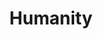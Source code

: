 ---
pid: FS7
title: Humanity
location_transcription: 
zipcode: '19403'
outside_phl: 'Norristown PA '
neighborhood: 
age: '35'
age_range: 30-39
instagram: 
image_file_name: FS_7.jpg
proposal_transcription: |-
  Twisted DNA strand
  -Balls of screens with different peoples of all races sexes and faiths
  -Hands holding on to each other
  -Incomplete
topic: Animals,Unity
topic_summary: 0, 0
type: Other No Form
keywords_other: 
credit: 
image_labels: 
twitter: 
facebook: 
permalink: "/monuments/fs7/"
layout: item-page
---